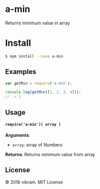 # a-min
Returns minimum value in array

# Install
```sh
$ npm install --save a-min
```

## Examples

```js
var getMin = require('a-min');

console.log(getMin([1, 2, 3, 4]));
// -> 1

```

## Usage

#### `require('a-min')( array )`

**Arguments**:
- `array`: array of Numbers

**Returns**: Returns minimum value from array

## License
&copy; 2016 vikram. MIT License
